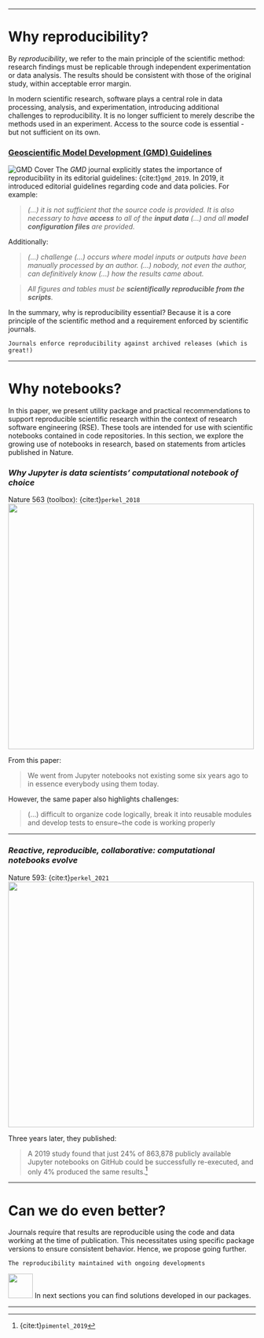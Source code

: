 ----- 

# Why reproducibility? 

By _reproducibility_, we refer to the main principle of the scientific method: research findings must be replicable 
through independent experimentation or data analysis. The results should be consistent with those of the original study, within acceptable error margin.

In modern scientific research, software plays a central role in data processing, analysis, and experimentation,
introducing additional challenges to reproducibility.
It is no longer sufficient to merely describe the methods used in an experiment. 
Access to the source code is essential - but not sufficient on its own.

### [Geoscientific Model Development (GMD) Guidelines](https://gmd.copernicus.org/articles/12/2215/2019/) 
![GMD Cover](img/gmd_cover.png)
The  _GMD_ journal explicitly states the importance of reproducibility in its editorial guidelines: {cite:t}`gmd_2019`.
In 2019, it introduced editorial guidelines regarding code and data policies. For example:
 
> _(...) it is not sufficient that the source code is provided. It is also necessary to have **access** to all of the **input data** (...) and all **model configuration files** are provided._

Additionally:

> _(...) challenge (...) occurs where model inputs or outputs have been manually processed by an author. (...) nobody, not even the author, can definitively know (...) how the results came about._

> _All figures and tables must be **scientifically reproducible from the scripts**._

In the summary, why is reproducibility essential? Because it is a core principle of the scientific method and a requirement enforced by scientific journals.

```{attention} GMD Guidelines: 
Journals enforce reproducibility against archived releases (which is great!)
```
---
# Why notebooks?
In this paper, we present utility package and practical recommendations to support reproducible scientific research within the context of research software engineering (RSE). 
These tools are intended for use with scientific notebooks contained in code repositories. 
In this section, we explore the growing use of notebooks in research, based on statements from articles published in Nature.


###  _Why Jupyter is data scientists’ computational notebook of choice_
Nature 563 (toolbox): {cite:t}`perkel_2018`
<img src="img/nature.svg.webp" width=500 class="center">

From this paper:
> We went from Jupyter notebooks not existing some six years ago to in essence everybody using them today.


However, the same paper also highlights challenges:
> (...) difficult to organize code logically, break it into reusable modules and develop tests to ensure~the code is working properly

---

###  _Reactive, reproducible, collaborative: computational notebooks evolve_
Nature 593: {cite:t}`perkel_2021`
<img src=img/Nature2021.webp width=500>

Three years later, they published:

> A 2019 study found that just 24\% of 863,878 publicly available Jupyter notebooks on GitHub could be successfully re-executed, and only 4\% produced the same results.[^1]

[^1]: {cite:t}`pimentel_2019`

---
# Can we do even better?
Journals require that results are reproducible using the code and data working at the time of publication.
This necessitates using specific package versions to ensure consistent behavior.
Hence, we propose going further.

```{admonition} Even better!
The reproducibility maintained with ongoing developments
```

<img src="img/signs-post-solid.svg" width=50>   In next sections you can find solutions developed in our packages.

---
